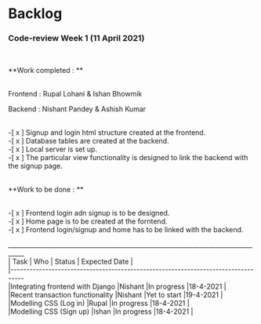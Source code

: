 # Backlog
### Code-review Week 1 (11 April 2021)
 <br />
 
 **Work completed : **
 <br />
 <br />
 
Frontend : Rupal Lohani & Ishan Bhowmik
<br />

Backend : Nishant Pandey & Ashish Kumar
<br /><br />

-[ x ] Signup and login html structure created at the frontend.<br />
-[ x ] Database tables are created at the backend.<br />
-[ x ] Local server is set up.<br />
-[ x ] The particular view functionality is designed to link the backend with the signup page.<br /><br />

**Work to be done : **
<br />
<br />

-[ x ] Frontend login adn signup is to be designed. <br />
-[ x ] Home page is to be created at the forntend. <br />
-[ x ] Frontend login/signup and home has to be linked with the backend. <br />

___________________________________________________________________________________ <br />
|         Task                      |  Who       |  Status      |  Expected Date  | <br />
|---------------------------------------------------------------------------------- <br />
|Integrating frontend with Django   |Nishant     |In progress   |18-4-2021        | <br />
|Recent transaction functionality   |Nishant     |Yet to start  |19-4-2021        | <br />
|Modelling CSS (Log in)             |Rupal       |In progress   |18-4-2021        | <br />
|Modelling CSS (Sign up)            |Ishan       |In progress   |18-4-2021        | <br />

